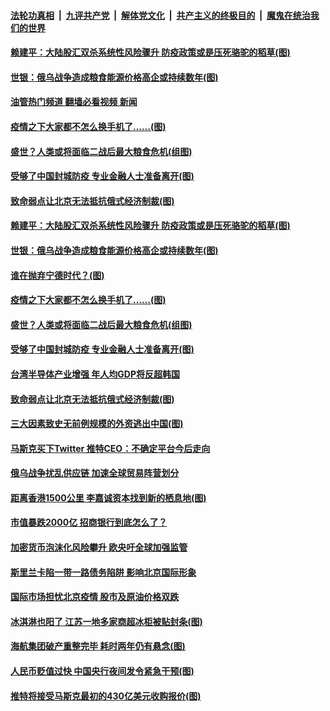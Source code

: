 ####  [法轮功真相](../../../../basic/blob/master/README.md?t=04280731) &nbsp;|&nbsp; [九评共产党](../../../../9ping.md/blob/master/README.md?t=04280731) &nbsp;|&nbsp; [解体党文化](../../../../jtdwh.md/blob/master/README.md?t=04280731)  &nbsp;|&nbsp; [共产主义的终极目的](../../../../gczydzjmd.md/blob/master/README.md?t=04280731) &nbsp;|&nbsp; [魔鬼在统治我们的世界](../../../../mgztzwmdsj.md/blob/master/README.md?t=04280731) 

#### [赖建平：大陆股汇双杀系统性风险骤升 防疫政策或是压死骆驼的稻草(图)](../pages/p5/1004819.md?t=04280731) 

#### [世银：俄乌战争造成粮食能源价格高企或持续数年(图)](../pages/p5/1004767.md?t=04280731) 

#### [油管热门频道 翻墙必看视频 新闻](http://78.141.244.201:81/youtube.html?04280731)

#### [疫情之下大家都不怎么换手机了……(图)](../pages/p5/1004744.md?t=04280731) 

#### [盛世？人类或将面临二战后最大粮食危机(组图)](../pages/p5/1004740.md?t=04280731) 

#### [受够了中国封城防疫 专业金融人士准备离开(图)](../pages/p5/1004721.md?t=04280731) 

#### [致命弱点让北京无法抵抗俄式经济制裁(图)](../pages/p5/1004708.md?t=04280731) 

#### [赖建平：大陆股汇双杀系统性风险骤升 防疫政策或是压死骆驼的稻草(图)](../pages/p5/1004819.md?t=04280731) 

#### [世银：俄乌战争造成粮食能源价格高企或持续数年(图)](../pages/p5/1004767.md?t=04280731) 

#### [谁在抛弃宁德时代？(图)](../pages/p5/1004745.md?t=04280731) 

#### [疫情之下大家都不怎么换手机了……(图)](../pages/p5/1004744.md?t=04280731) 

#### [盛世？人类或将面临二战后最大粮食危机(组图)](../pages/p5/1004740.md?t=04280731) 

#### [受够了中国封城防疫 专业金融人士准备离开(图)](../pages/p5/1004721.md?t=04280731) 

#### [台湾半导体产业增强 年人均GDP将反超韩国](../pages/p5/1004712.md?t=04280731) 

#### [致命弱点让北京无法抵抗俄式经济制裁(图)](../pages/p5/1004708.md?t=04280731) 

#### [三大因素致史无前例规模的外资逃出中国(图)](../pages/p5/1004694.md?t=04280731) 

#### [马斯克买下Twitter 推特CEO：不确定平台今后走向](../pages/p5/1004689.md?t=04280731) 

#### [俄乌战争扰乱供应链 加速全球贸易阵营划分](../pages/p5/1004687.md?t=04280731) 

#### [距离香港1500公里 李嘉诚资本找到新的栖息地(图)](../pages/p5/1004685.md?t=04280731) 

#### [市值暴跌2000亿 招商银行到底怎么了？](../pages/p5/1004683.md?t=04280731) 

#### [加密货币泡沫化风险攀升 欧央吁全球加强监管](../pages/p5/1004645.md?t=04280731) 

#### [斯里兰卡陷一带一路债务陷阱 影响北京国际形象](../pages/p5/1004640.md?t=04280731) 

#### [国际市场担忧北京疫情 股市及原油价格双跌](../pages/p5/1004638.md?t=04280731) 

#### [冰淇淋也阳了 江苏一地多家商超冰柜被贴封条(图)](../pages/p5/1004628.md?t=04280731) 

#### [海航集团破产重整完毕 耗时两年仍有悬念(图)](../pages/p5/1004590.md?t=04280731) 

#### [人民币贬值过快 中国央行夜间发令紧急干预(图)](../pages/p5/1004575.md?t=04280731) 

#### [推特将接受马斯克最初的430亿美元收购报价(图)](../pages/p5/1004568.md?t=04280731) 

<img src='http://gfw-breaker.win/goodnews/indexes/p5.md' width='0px' height='0px'/>
